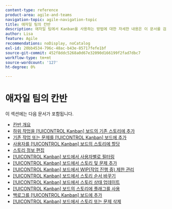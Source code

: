 ```yaml
---
content-type: reference
product-area: agile-and-teams
navigation-topic: agile-navigation-topic
title: 애자일 팀의 칸반
description: 애자일 팀에서 Kanban을 사용하는 방법에 대한 자세한 내용은 이 문서를 검토하십시오.
author: Lisa
feature: Agile
recommendations: noDisplay, noCatalog
exl-id: 20bb4534-796c-48ac-b43e-85717fefe1bf
source-git-commit: 452f8ddc5268a0d67e32090d166199f2fad7dbc7
workflow-type: tm+mt
source-wordcount: '127'
ht-degree: 0%

---
```


# 애자일 팀의 칸반

이 섹션에는 다음 문서가 포함됩니다.

* [칸반 개요](../../agile/use-kanban-in-an-agile-team/kanban-overview.md)
* [하위 작업을 [!UICONTROL Kanban] 보드의 기존 스토리에 추가](../../agile/use-kanban-in-an-agile-team/add-a-subtask-to-an-existing-story.md)
* [기존 작업 또는 문제를 [!UICONTROL Kanban] 보드에 추가](../../agile/use-kanban-in-an-agile-team/add-existing-tasks-or-issues-to-the-kanban-board.md)
* [사용자를 [!UICONTROL Kanban] 보드의 스토리에 할당](../../agile/use-kanban-in-an-agile-team/assign-users-to-a-story.md)
* [스토리 정보 편집](../../agile/use-kanban-in-an-agile-team/edit-story-information.md)
* [[!UICONTROL Kanban] 보드에서 사용자별로 필터링](../../agile/use-kanban-in-an-agile-team/filter-by-user.md)
* [[!UICONTROL Kanban] 보드에서 스토리 및 문제 추가](../../agile/use-kanban-in-an-agile-team/add-story-from-kanban-board.md)
* [[!UICONTROL Kanban] 보드에서 WIP(작업 진행 중) 제한 관리](../../agile/use-kanban-in-an-agile-team/work-in-progress-limit-on-the-kanban-board.md)
* [[!UICONTROL Kanban] 보드에서 스토리 순서 바꾸기](../../agile/use-kanban-in-an-agile-team/reorder-stories-on-the-kanban-board.md)
* [[!UICONTROL Kanban] 보드에서 스토리 상태 업데이트](../../agile/use-kanban-in-an-agile-team/update-the-status-of-stories.md)
* [[!UICONTROL Kanban] 보드의 스토리에 플래그를 사용](../../agile/use-kanban-in-an-agile-team/use-flags-on-stories.md)
* [백로그를 [!UICONTROL Kanban] 보드에 추가](../../agile/use-kanban-in-an-agile-team/view-the-backlog-on-the-kanban-board.md)
* [[!UICONTROL Kanban] 보드에서 스토리 또는 문제 삭제](../../agile/use-kanban-in-an-agile-team/delete-story-from-kanban-board.md)
